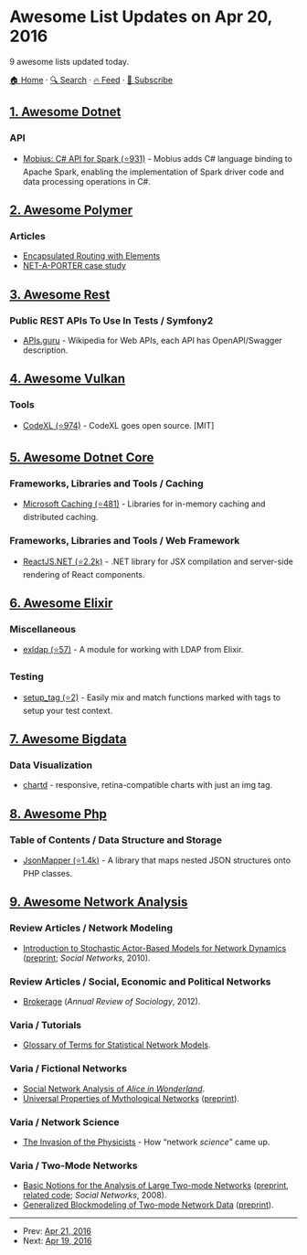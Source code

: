 # Awesome List Updates on Apr 20, 2016

9 awesome lists updated today.

[🏠 Home](/README.md) · [🔍 Search](https://test.trackawesomelist.com/search/) · [🔥 Feed](https://test.trackawesomelist.com/feed.xml) · [📮 Subscribe](https://trackawesomelist.us17.list-manage.com/subscribe?u=d2f0117aa829c83a63ec63c2f&id=36a103854c)



## [1. Awesome Dotnet](/content/quozd/awesome-dotnet/README.md)

### API

*   [Mobius: C# API for Spark (⭐931)](https://github.com/Microsoft/Mobius) - Mobius adds C# language binding to Apache Spark, enabling the implementation of Spark driver code and data processing operations in C#.

## [2. Awesome Polymer](/content/Granze/awesome-polymer/README.md)

### Articles

*   [Encapsulated Routing with Elements](https://www.polymer-project.org/1.0/articles/routing.html)
*   [NET-A-PORTER case study](https://developers.google.com/web/showcase/case-study/net-a-porter)

## [3. Awesome Rest](/content/marmelab/awesome-rest/README.md)

### Public REST APIs To Use In Tests / Symfony2

*   [APIs.guru](http://APIs.guru) - Wikipedia for Web APIs, each API has OpenAPI/Swagger description.

## [4. Awesome Vulkan](/content/vinjn/awesome-vulkan/README.md)

### Tools

*   [CodeXL (⭐974)](https://github.com/GPUOpen-Tools/CodeXL) - CodeXL goes open source. \[MIT]

## [5. Awesome Dotnet Core](/content/thangchung/awesome-dotnet-core/README.md)

### Frameworks, Libraries and Tools / Caching

*   [Microsoft Caching (⭐481)](https://github.com/aspnet/Caching) - Libraries for in-memory caching and distributed caching.

### Frameworks, Libraries and Tools / Web Framework

*   [ReactJS.NET (⭐2.2k)](https://github.com/reactjs/React.NET) - .NET library for JSX compilation and server-side rendering of React components.

## [6. Awesome Elixir](/content/h4cc/awesome-elixir/README.md)

### Miscellaneous

*   [exldap (⭐57)](https://github.com/jmerriweather/exldap) - A module for working with LDAP from Elixir.

### Testing

*   [setup\_tag (⭐2)](https://github.com/vic/setup_tag) - Easily mix and match functions marked with tags to setup your test context.

## [7. Awesome Bigdata](/content/newTendermint/awesome-bigdata/README.md)

### Data Visualization

*   [chartd](http://chartd.co/) - responsive, retina-compatible charts with just an img tag.

## [8. Awesome Php](/content/ziadoz/awesome-php/README.md)

### Table of Contents / Data Structure and Storage

*   [JsonMapper (⭐1.4k)](https://github.com/cweiske/jsonmapper) - A library that maps nested JSON structures onto PHP classes.

## [9. Awesome Network Analysis](/content/briatte/awesome-network-analysis/README.md)

### Review Articles / Network Modeling

*   [Introduction to Stochastic Actor-Based Models for Network Dynamics](http://www.sciencedirect.com/science/article/pii/S0378873309000069) ([preprint](http://www.stats.ox.ac.uk/\~snijders/SnijdersSteglichVdBunt2009.pdf); *Social Networks*, 2010).

### Review Articles / Social, Economic and Political Networks

*   [Brokerage](http://www.annualreviews.org/doi/abs/10.1146/annurev-soc-081309-150054) (*Annual Review of Sociology*, 2012).

### Varia / Tutorials

*   [Glossary of Terms for Statistical Network Models](https://statnet.org/trac/raw-attachment/wiki/Resources/glossary.pdf).

### Varia / Fictional Networks

*   [Social Network Analysis of *Alice in Wonderland*](http://www.cs.columbia.edu/\~apoorv/Homepage/Publications_files/naacl2012.pdf).
*   [Universal Properties of Mythological Networks](http://epljournal.edpsciences.org/articles/epl/abs/2012/14/epl14724/epl14724.html) ([preprint](http://arxiv.org/abs/1205.4324)).

### Varia / Network Science

*   [The Invasion of the Physicists](http://www.sciencedirect.com/science/article/pii/S0378873304000309) - How “network *science*” came up.

### Varia / Two-Mode Networks

*   [Basic Notions for the Analysis of Large Two-mode Networks](http://www.sciencedirect.com/science/article/pii/S0378873307000494)  ([preprint](https://www-complexnetworks.lip6.fr/\~latapy/Publis/socnet07.pdf), [related code](https://www-complexnetworks.lip6.fr/\~latapy/Bip/); *Social Networks*, 2008).
*   [Generalized Blockmodeling of Two-mode Network Data](http://www.sciencedirect.com/science/article/pii/S0378873304000036) ([preprint](http://vlado.fmf.uni-lj.si/pub/networks/doc/preprint/TwoMode.pdf)).

---

- Prev: [Apr 21, 2016](/content/2016/04/21/README.md)
- Next: [Apr 19, 2016](/content/2016/04/19/README.md)